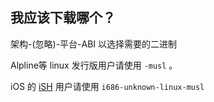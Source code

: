 ## 我应该下载哪个？

架构-(忽略)-平台-ABI 以选择需要的二进制

Alpline等 linux 发行版用户请使用 `-musl` 。

iOS 的 [iSH](https://ish.app) 用户请使用 `i686-unknown-linux-musl`
